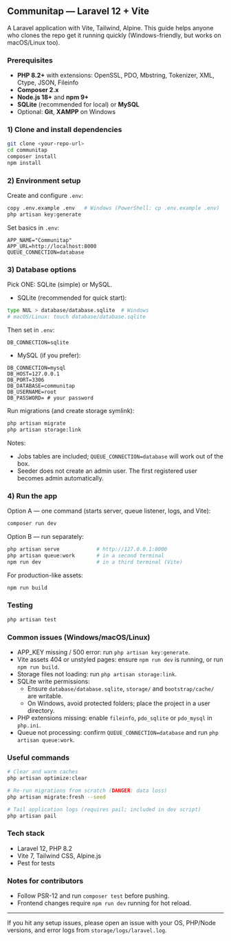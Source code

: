## Communitap — Laravel 12 + Vite

A Laravel application with Vite, Tailwind, Alpine. This guide helps anyone who clones the repo get it running quickly (Windows-friendly, but works on macOS/Linux too).

### Prerequisites

- **PHP 8.2+** with extensions: OpenSSL, PDO, Mbstring, Tokenizer, XML, Ctype, JSON, Fileinfo
- **Composer 2.x**
- **Node.js 18+** and **npm 9+**
- **SQLite** (recommended for local) or **MySQL**
- Optional: **Git**, **XAMPP** on Windows

### 1) Clone and install dependencies

```bash
git clone <your-repo-url>
cd communitap
composer install
npm install
```

### 2) Environment setup

Create and configure `.env`:

```bash
copy .env.example .env   # Windows (PowerShell: cp .env.example .env)
php artisan key:generate
```

Set basics in `.env`:

```env
APP_NAME="Communitap"
APP_URL=http://localhost:8000
QUEUE_CONNECTION=database
```

### 3) Database options

Pick ONE: SQLite (simple) or MySQL.

- SQLite (recommended for quick start):

```bash
type NUL > database/database.sqlite  # Windows
# macOS/Linux: touch database/database.sqlite
```

Then set in `.env`:

```env
DB_CONNECTION=sqlite
```

- MySQL (if you prefer):

```env
DB_CONNECTION=mysql
DB_HOST=127.0.0.1
DB_PORT=3306
DB_DATABASE=communitap
DB_USERNAME=root
DB_PASSWORD= # your password
```

Run migrations (and create storage symlink):

```bash
php artisan migrate
php artisan storage:link
```

Notes:
- Jobs tables are included; `QUEUE_CONNECTION=database` will work out of the box.
- Seeder does not create an admin user. The first registered user becomes admin automatically.

### 4) Run the app

Option A — one command (starts server, queue listener, logs, and Vite):

```bash
composer run dev
```

Option B — run separately:

```bash
php artisan serve            # http://127.0.0.1:8000
php artisan queue:work       # in a second terminal
npm run dev                  # in a third terminal (Vite)
```

For production-like assets:

```bash
npm run build
```

### Testing

```bash
php artisan test
```

### Common issues (Windows/macOS/Linux)

- APP_KEY missing / 500 error: run `php artisan key:generate`.
- Vite assets 404 or unstyled pages: ensure `npm run dev` is running, or run `npm run build`.
- Storage files not loading: run `php artisan storage:link`.
- SQLite write permissions:
  - Ensure `database/database.sqlite`, `storage/` and `bootstrap/cache/` are writable.
  - On Windows, avoid protected folders; place the project in a user directory.
- PHP extensions missing: enable `fileinfo`, `pdo_sqlite` or `pdo_mysql` in `php.ini`.
- Queue not processing: confirm `QUEUE_CONNECTION=database` and run `php artisan queue:work`.

### Useful commands

```bash
# Clear and warm caches
php artisan optimize:clear

# Re-run migrations from scratch (DANGER: data loss)
php artisan migrate:fresh --seed

# Tail application logs (requires pail; included in dev script)
php artisan pail
```

### Tech stack

- Laravel 12, PHP 8.2
- Vite 7, Tailwind CSS, Alpine.js
- Pest for tests

### Notes for contributors

- Follow PSR-12 and run `composer test` before pushing.
- Frontend changes require `npm run dev` running for hot reload.

---

If you hit any setup issues, please open an issue with your OS, PHP/Node versions, and error logs from `storage/logs/laravel.log`.
